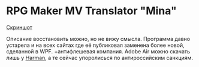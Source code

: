 # RPG Maker MV Translator "Mina"

[Скриншот](https://pair.casualmods.net/images/Безымянный-5.png)

Описание восстановить можно, но не вижу смысла. Программа давно устарела и на всех сайтах где её публиковал заменена более новой, сделанной в WPF.
+антифлешевая компания. Adobe Air можно скачать лишь у [Harman](https://airsdk.harman.com/download), а те сейчас упоролисься по антироссийским санкциям.
